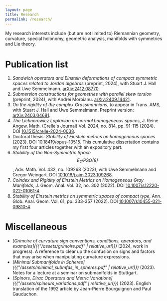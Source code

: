```yaml
---
layout: page
title: Research
permalink: /research/
---
```

My research interests include (but are not limited to) Riemannian geometry, curvature, special holonomy, geometric analysis, manifolds with symmetries and Lie theory.

# Publication list

1. _Sandwich operators and Einstein deformations of compact symmetric spaces related to Jordan algebras_ (preprint, 2024), with Stuart J. Hall and Uwe Semmelmann. [arXiv:2412.08770](https://arxiv.org/abs/2412.08770).
1. _Submersion constructions for geometries with parallel skew torsion_ (preprint, 2024), with Andrei Moroianu. [arXiv:2409.14421](https://arxiv.org/abs/2409.14421).
1. _On the rigidity of the complex Grassmannians_, to appear in Trans. AMS, with Stuart J. Hall and Uwe Semmelmann. Preprint version: [arXiv:2403.04681](https://arxiv.org/abs/2403.04681).
1. _The Lichnerowicz Laplacian on normal homogeneous spaces_, J. Reine Angew. Math. (Crelle's Journal) Vol. 2024, no. 814, pp. 91-115 (2024). DOI [10.1515/crelle-2024-0038](https://doi.org/10.1515/crelle-2024-0038).
1. Doctoral thesis: _Stability of Einstein metrics on homogeneous spaces_ (2023). DOI [10.18419/opus-13515](http://dx.doi.org/10.18419/opus-13515). This cumulative dissertation contains my first four articles together with an expository part.
1. _Stability of the Non-Symmetric Space $$\mathrm{E}_7/\mathrm{PSO}(8)$$_, Adv. Math. Vol. 432, no. 109268 (2023), with Uwe Semmelmann and Gregor Weingart. DOI [10.1016/j.aim.2023.109268](https://doi.org/10.1016/j.aim.2023.109268).
1. _Coindex and Rigidity of Einstein Metrics on Homogeneous Gray Manifolds_, J. Geom. Anal. Vol. 32, no. 302 (2022). DOI [10.1007/s12220-022-01061-4](https://doi.org/10.1007/s12220-022-01061-4).
1. _Stability of Einstein metrics on symmetric spaces of compact type_, Ann. Glob. Anal. Geom. Vol. 61, pp. 333-357 (2022). DOI [10.1007/s10455-021-09810-4](https://doi.org/10.1007/s10455-021-09810-4).

# Miscellaneous

* _[Grimoire of curvature sign conventions, conditions, operators, and examples]({{"/assets/grimoire.pdf" | relative_url}})_ (2024, work in progress). A reference to clear up the confusion on signs and factors that may arise when manipulating curvature expressions.
* _[Minimal Submanifolds in Spheres]({{"/assets/minimal_submfds_in_spheres.pdf" | relative_url}})_ (2023). Notes for a lecture at a seminar on submanifolds in Stuttgart.
* _[Spinors, Dirac Operators and Metric Variations]({{"/assets/spineurs_variations.pdf" | relative_url}})_ (2023). English translation of the 1992 article by Jean-Pierre Bourguignon and Paul Gauduchon.
